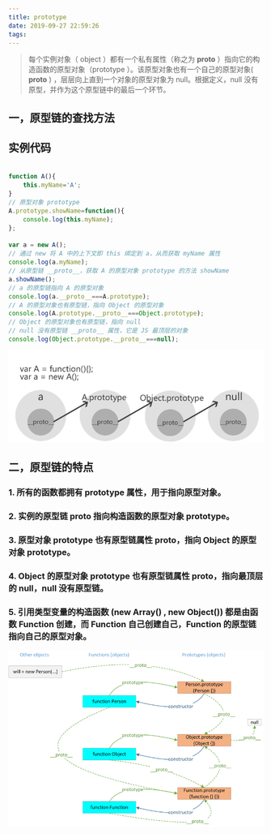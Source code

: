 ```yaml
---
title: prototype
date: 2019-09-27 22:59:26
tags:
---
```


> 每个实例对象（ object ）都有一个私有属性（称之为 __proto__ ）指向它的构造函数的原型对象（prototype ）。该原型对象也有一个自己的原型对象( __proto__ ) ，层层向上直到一个对象的原型对象为 null。根据定义，null 没有原型，并作为这个原型链中的最后一个环节。

<!-- more -->


## 一，原型链的查找方法

## 实例代码
```js

function A(){
	this.myName='A';
}
// 原型对象 prototype
A.prototype.showName=function(){
	console.log(this.myName);
};

var a = new A();
// 通过 new 将 A 中的上下文即 this 绑定到 a，从而获取 myName 属性
console.log(a.myName);
// 从原型链 __proto__，获取 A 的原型对象 prototype 的方法 showName
a.showName();
// a 的原型链指向 A 的原型对象
console.log(a.__proto__===A.prototype);
// A 的原型对象也有原型链，指向 Object 的原型对象
console.log(A.prototype.__proto__===Object.prototype);
// Object 的原型对象也有原型链，指向 null
// null 没有原型链 __proto__ 属性，它是 JS 最顶层的对象
console.log(Object.prototype.__proto__===null);
```

![](/example/img/__proto__.png)

## 二，原型链的特点
### 1. 所有的函数都拥有 prototype 属性，用于指向原型对象。
### 2. 实例的原型链 __proto__ 指向构造函数的原型对象 prototype。
### 3. 原型对象 prototype 也有原型链属性 __proto__，指向 Object 的原型对象 prototype。
### 4. Object 的原型对象 prototype 也有原型链属性 __proto__，指向最顶层的 null，null 没有原型链。
### 5. 引用类型变量的构造函数 (new Array() , new Object()) 都是由函数 Function 创建，而 Function 自己创建自己，Function 的原型链指向自己的原型对象。


![](/example/img/prototype.png)



